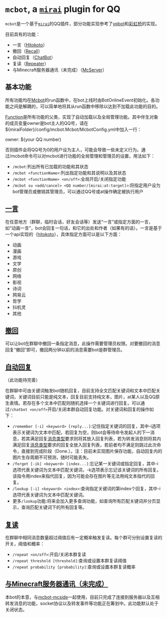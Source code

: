 # `mcbot`, a [`mirai`](https://github.com/mamoe/mirai) plugin for QQ

`mcbot`是一个基于[`mirai`](https://github.com/mamoe/mirai)的QQ插件，部分功能实现参考了[yqbot](https://github.com/Yongqi-Zhuo/yqbot)和[彩虹桥](https://github.com/niltok/tesseract)的实现。

目前具有的功能：
- 一言（[Hitokoto](#[一言](src/main/kotlin/Hitokoto.kt))）
- 撤回（[Recall](#[撤回](src/main/kotlin/Recall.kt))）
- 自动回复（[ChatBot](#[自动回复](src/main/kotlin/ChatBot.kt))）
- 复读（[Repeater](#[复读](src/main/kotlin/Repeater.kt))）
- 与Minecraft服务器通讯（未完成）（[McServer](#[与Minecraft服务器通讯（未完成）](src/main/kotlin/McServer.kt))）

## 基本功能

所有功能均在[Mcbot](src/main/kotlin/Mcbot.kt)的run函数中，在bot上线时由BotOnlineEvent初始化。各功能之间是解耦的，可以简单地将其从run函数中移除以达到不加载此功能的目的。

[Function](src/main/kotlin/Function.kt)是所有功能的父类，实现了自动加载以及全局管理功能。其中伴生对象的成员变量owner是bot主人的QQ号，请在${miraiFolder}/config/mcbot.Mcbot/McbotConfig.yml中加入一行：

owner: ${your QQ number}

否则插件会将QQ号为0的用户设为主人，可能会导致一些未定义行为。通过/mcbot命令可以对mcbot进行功能的全局管理和管理员的设置，用法如下：

- `/mcbot`:列出所有已加载的功能和其状态
- `/mcbot <functionName>`:列出指定功能和其说明以及其状态
- `/mcbot <functionName> <on/off>`:全局开启/关闭指定功能
- `/mcbot su <add/cancel> <QQ number/[mirai:at:target]>`:将指定用户设为bot管理员或撤销其管理员，可以通过QQ号或at操作确定被执行用户

## [一言](src/main/kotlin/Hitokoto.kt)

在任意地方（群聊，临时会话，好友会话等）发送“一言”或指定方面的一言，如“动画一言”，bot会回复一句话，和它的出处和作者（如果有的话）。一言是基于一个api实现的（[hitokoto](https://hitokoto.cn)），具体指定方面可以是以下方面：
- 动画
- 漫画
- 游戏
- 文学
- 原创
- 网络
- 影视
- 诗词
- 网易云
- 哲学
- 抖机灵
- 其他

## [撤回](src/main/kotlin/Recall.kt)

可以让bot在群聊中撤回一条指定消息，此操作需要管理员权限。对要撤回的消息回复“撤回”即可，撤回两分钟以前的消息需要bot是群管理员。

## [自动回复](src/main/kotlin/ChatBot.kt)

（此功能待完善）

在群聊中可由关键词触发bot随机回复，目前支持全文匹配关键词和文本中匹配关键词，关键词目前只能是纯文本，回复目前支持<a id = "ReplyType">纯文本，图片，at某人以及QQ原生表情</a>。若存在多个文本中匹配则随机选择一个关键词进行回复。可以通过`/chatbot <on/off>`开启/关闭本群自动回复功能。对关键词和回复的操作如下：

- `/remember [-i] <keyword> [reply...]`:记住指定关键词的回复，其中-i选项表示关键词为文本中匹配，若回复为空，则bot会等待命令发起人的下一消息，若其满足回复[消息类型](#ReplyType)要求则将其放入回复列表，若为转发消息则将其内满足回复[消息类型](#ReplyType)要求的回复全放入回复列表，若前者均不满足则跳过此次命令，直接到完成阶段（Done.）。注：目前未实现图片保存功能，自动回复内的图片生存周期不可预测，随时可能丢失。
- `/forget [-ik] <keyword> [index...]`:忘记某一关键词或指定回复，其中-i选项代表关键词为文本中匹配关键词，-k选项表示忘记该关键词的所有回复。该指令用index来指代回复，因为可能会存在图片等无法用纯文本指代的回复。
- `/lookup [-i] <keyword> <index>`:查询指定关键词的第index个回复，其中-i选项代表关键词为文本中匹配关键词。
- 更多`/lookup`功能:将来会加入更多查询功能，如查询所有匹配关键词并分页显示，查询匹配关键词下的所有回复等。

## [复读](src/main/kotlin/Repeater.kt)

在群聊中相同消息数量超过阈值后有一定概率触发复读。每个群可分别设置复读的开关，阈值和概率：

- `/repeat <on/off>`:开启/关闭本群复读
- `/repeat threshold [threshold]`:查询或设置本群复读阈值
- `/repeat probability [probability]`:查询或设置本群复读概率

## [与Minecraft服务器通讯（未完成）](src/main/kotlin/McServer.kt)

本bot的本意，与[mcbot-mcside](https://github.com/Zhu-Aemon/mcbot-mcside)一起使用，目前只完成了连接到服务器以及互相转发消息的功能，socket协议以及转发事件等功能正在筹划中。此功能默认处于关闭状态。